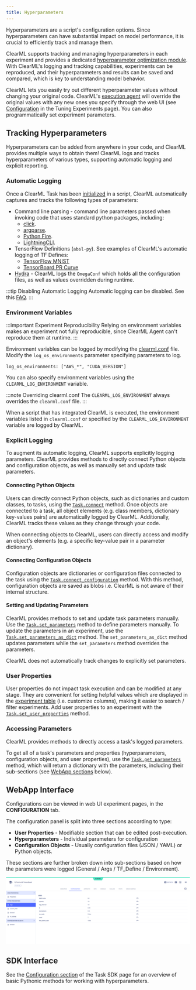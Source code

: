```yaml
---
title: Hyperparameters
---
```


Hyperparameters are a script's configuration options. Since hyperparameters can have substantial impact on
model performance, it is crucial to efficiently track and manage them.

ClearML supports tracking and managing hyperparameters in each experiment and provides a dedicated [hyperparameter 
optimization module](hpo.md). With ClearML's logging and tracking capabilities, experiments can be reproduced, and their 
hyperparameters and results can be saved and compared, which is key to understanding model behavior.

ClearML lets you easily try out different hyperparameter values without changing your original code. ClearML's [execution
agent](../clearml_agent.md) will override the original values with any new ones you specify through the web UI (see 
[Configuration](../webapp/webapp_exp_tuning.md#configuration) in the Tuning Experiments page). You can also
programmatically set experiment parameters.

## Tracking Hyperparameters 
Hyperparameters can be added from anywhere in your code, and ClearML provides multiple ways to obtain them! ClearML logs 
and tracks hyperparameters of various types, supporting automatic logging and explicit reporting. 

### Automatic Logging
Once a ClearML Task has been [initialized](../references/sdk/task.md#taskinit) in a script, ClearML automatically captures and tracks 
the following types of parameters:
* Command line parsing - command line parameters passed when invoking code that uses standard python packages, including:
  * [click](../integrations/click.md).
  * [argparse](../guides/reporting/hyper_parameters.md#argparse-command-line-options).
  * [Python Fire](../integrations/python_fire.md).
  * [LightningCLI](../integrations/pytorch_lightning.md).
* TensorFlow Definitions (`absl-py`). See examples of ClearML's automatic logging of TF Defines:
    * [TensorFlow MNIST](../guides/frameworks/tensorflow/tensorflow_mnist.md)
    * [TensorBoard PR Curve](../guides/frameworks/tensorflow/tensorboard_pr_curve.md)
* [Hydra](../integrations/hydra.md) - ClearML logs the `OmegaConf` which holds all the configuration files, 
  as well as values overridden during runtime.

:::tip Disabling Automatic Logging
Automatic logging can be disabled. See this [FAQ](../faq.md#controlling_logging).
:::

### Environment Variables

:::important Experiment Reproducibility
Relying on environment variables makes an experiment not fully reproducible, since ClearML Agent can't reproduce them at 
runtime.
:::

Environment variables can be logged by modifying the [clearml.conf](../configs/clearml_conf.md) file. Modify the `log_os_environments` 
parameter specifying parameters to log.

```editorconfig
log_os_environments: ["AWS_*", "CUDA_VERSION"]
```

You can also specify environment variables using the `CLEARML_LOG_ENVIRONMENT` variable.

:::note Overriding clearml.conf
The `CLEARML_LOG_ENVIRONMENT` always overrides the `clearml.conf` file. 
:::

When a script that has integrated ClearML is executed, the environment variables listed in `clearml.conf` or specified by 
the `CLEARML_LOG_ENVIRONMENT` variable are logged by ClearML.

### Explicit Logging 

To augment its automatic logging, ClearML supports explicitly logging parameters. ClearML provides methods to directly 
connect Python objects and configuration objects, as well as manually set and update task parameters.  

#### Connecting Python Objects 
Users can directly connect Python objects, such as dictionaries and custom classes, to tasks, using the 
[`Task.connect`](../references/sdk/task.md#connect) method. Once objects are connected to a task, all object elements 
(e.g. class members, dictionary key-values pairs) are automatically logged by ClearML. Additionally, ClearML tracks these 
values as they change through your code.

When connecting objects to ClearML, users can directly access and modify an object's elements (e.g. a specific key-value 
pair in a parameter dictionary).

#### Connecting Configuration Objects
Configuration objects are dictionaries or configuration files connected to the task using the 
[`Task.connect_configuration`](../references/sdk/task.md#connect_configuration) method. With this method, configuration 
objects are saved as blobs i.e. ClearML is not aware of their internal structure.

#### Setting and Updating Parameters
ClearML provides methods to set and update task parameters manually. Use the [`Task.set_parameters`](../references/sdk/task.md#set_parameters) 
method to define parameters manually. To update the parameters in an experiment, use the [`Task.set_parameters_as_dict`](../references/sdk/task.md#set_parameters_as_dict) 
method. The `set_parameters_as_dict` method updates parameters while the `set_parameters` method overrides the parameters.

ClearML does not automatically track changes to explicitly set parameters.

### User Properties
User properties do not impact task execution and can be modified at any stage. They are convenient for setting 
helpful values which are displayed in the [experiment table](../webapp/webapp_exp_table.md) (i.e. customize columns), 
making it easier to search / filter experiments. Add user properties to an experiment with the 
[`Task.set_user_properties`](../references/sdk/task.md#set_user_properties) method.

### Accessing Parameters

ClearML provides methods to directly access a task's logged parameters.

To get all of a task's parameters and properties (hyperparameters, configuration objects, and user properties), use the 
[`Task.get_parameters`](../references/sdk/task.md#get_parameters) method, which will return a dictionary with the parameters, 
including their sub-sections (see [WebApp sections](#webapp-interface) below). 

## WebApp Interface

Configurations can be viewed in web UI experiment pages, in the **CONFIGURATION** tab. 

The configuration panel is split into three sections according to type:
- **User Properties** - Modifiable section that can be edited post-execution.
- **Hyperparameters** - Individual parameters for configuration
- **Configuration Objects** - Usually configuration files (JSON / YAML) or Python objects. 
  
These sections are further broken down into sub-sections based on how the parameters were logged (General / Args / TF_Define / Environment).

![Task hyperparameters sections](../img/hyperparameters_sections.png)

## SDK Interface

See the [Configuration section](../clearml_sdk/task_sdk.md#configuration) of the Task SDK page for an overview of basic Pythonic 
methods for working with hyperparameters.